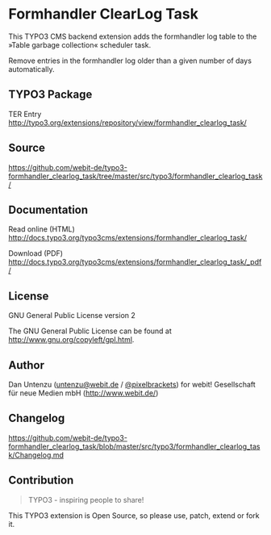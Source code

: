 Formhandler ClearLog Task
=========================

This TYPO3 CMS backend extension adds the formhandler log table to the »Table garbage collection« scheduler task.

Remove entries in the formhandler log older than a given number of days automatically.

TYPO3 Package
-------------

TER Entry http://typo3.org/extensions/repository/view/formhandler_clearlog_task/

Source
------

https://github.com/webit-de/typo3-formhandler_clearlog_task/tree/master/src/typo3/formhandler_clearlog_task/

Documentation
-------------

Read online (HTML) http://docs.typo3.org/typo3cms/extensions/formhandler_clearlog_task/

Download (PDF) http://docs.typo3.org/typo3cms/extensions/formhandler_clearlog_task/_pdf/

License
-------

GNU General Public License version 2

The GNU General Public License can be found at http://www.gnu.org/copyleft/gpl.html.

Author
------

Dan Untenzu (<untenzu@webit.de> / [@pixelbrackets](https://github.com/pixelbrackets))
for webit! Gesellschaft für neue Medien mbH (http://www.webit.de/)

Changelog
---------

https://github.com/webit-de/typo3-formhandler_clearlog_task/blob/master/src/typo3/formhandler_clearlog_task/Changelog.md

Contribution
------------

> TYPO3 - inspiring people to share!

This TYPO3 extension is Open Source, so please use, patch, extend or fork it.